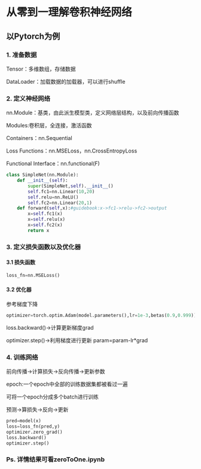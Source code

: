 # 从零到一理解卷积神经网络

## 以Pytorch为例

### 1. 准备数据

Tensor：多维数组，存储数据

DataLoader：加载数据的加载器，可以进行shuffle

### 2. 定义神经网络

nn.Module：基类，由此派生模型类，定义网络层结构，以及前向传播函数

Modules:卷积层，全连接，激活函数

Containers：nn.Sequential

Loss Functions：nn.MSELoss，nn.CrossEntropyLoss

Functional Interface：nn.functional(F)

```python
class SimpleNet(nn.Module):
	def __init__(self):
        super(SimpleNet,self).__init__()
        self.fc1=nn.Linear(10,20)
        self.relu=nn.ReLU()
        self.fc2=nn.Linear(20,1)
    def forward(self,x):#guidebook:x->fc1->relu->fc2->output
		x=self.fc1(x)
        x=self.relu(x)
        x=self.fc2(x)
        return x
```

### 3. 定义损失函数以及优化器

#### 3.1 损失函数

```python
loss_fn=nn.MSELoss()
```

#### 3.2 优化器

参考梯度下降

```python
optimizer=torch.optim.Adam(model.parameters(),lr=1e-3,betas(0.9,0.999))
```

loss.backward()->计算更新梯度grad

optimizer.step()->利用梯度进行更新 param=param-lr*grad

### 4. 训练网络

前向传播->计算损失->反向传播->更新参数

epoch:一个epoch中全部的训练数据集都被看过一遍

可将一个epoch分成多个batch进行训练

预测->算损失->反向->更新

```python
pred=model(x)
loss=loss_fn(pred,y)
optimizer.zero_grad()
loss.backward()
optimizer.step()
```

### Ps. 详情结果可看zeroToOne.ipynb

